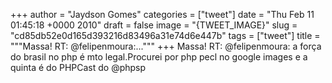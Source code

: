 
+++
author = "Jaydson Gomes"
categories = ["tweet"]
date = "Thu Feb 11 01:45:18 +0000 2010"
draft = false
image = "{TWEET_IMAGE}"
slug = "cd85db52e0d165d393216d83496a31e74d6e447b"
tags = ["tweet"]
title = """Massa! RT: @felipenmoura:..."""
+++
Massa! RT: @felipenmoura: a força do brasil no php é mto legal.Procurei por php pecl no google images e a quinta é do PHPCast do @phpsp
